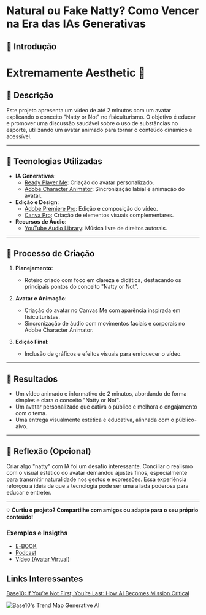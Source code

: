 # Natural ou Fake Natty? Como Vencer na Era das IAs Generativas

## 🚀 Introdução
# Extremamente Aesthetic 💪

## 📒 Descrição
Este projeto apresenta um vídeo de até 2 minutos com um avatar explicando o conceito "Natty or Not" no fisiculturismo. O objetivo é educar e promover uma discussão saudável sobre o uso de substâncias no esporte, utilizando um avatar animado para tornar o conteúdo dinâmico e acessível.

---

## 🤖 Tecnologias Utilizadas
- **IA Generativas**:
  - [Ready Player Me](https://www.readyplayer.me/): Criação do avatar personalizado.
  - [Adobe Character Animator](https://www.adobe.com/products/character-animator.html): Sincronização labial e animação do avatar.
- **Edição e Design**:
  - [Adobe Premiere Pro](https://www.adobe.com/products/premiere.html): Edição e composição do vídeo.
  - [Canva Pro](https://www.canva.com/): Criação de elementos visuais complementares.
- **Recursos de Áudio**:
  - [YouTube Audio Library](https://studio.youtube.com/channel/UC/library/music): Música livre de direitos autorais.

---

## 🧐 Processo de Criação
1. **Planejamento**:
   - Roteiro criado com foco em clareza e didática, destacando os principais pontos do conceito "Natty or Not".
2. **Avatar e Animação**:
   - Criação do avatar no Canvas Me com aparência inspirada em fisiculturistas.
   - Sincronização de áudio com movimentos faciais e corporais no Adobe Character Animator.
3. **Edição Final**:
   
   - Inclusão de gráficos e efeitos visuais para enriquecer o vídeo.

---

## 🚀 Resultados
- Um vídeo animado e informativo de 2 minutos, abordando de forma simples e clara o conceito "Natty or Not".
- Um avatar personalizado que cativa o público e melhora o engajamento com o tema.
- Uma entrega visualmente estética e educativa, alinhada com o público-alvo.

---

## 💭 Reflexão (Opcional)
Criar algo "natty" com IA foi um desafio interessante. Conciliar o realismo com o visual estético do avatar demandou ajustes finos, especialmente para transmitir naturalidade nos gestos e expressões. Essa experiência reforçou a ideia de que a tecnologia pode ser uma aliada poderosa para educar e entreter.

---

💡 **Curtiu o projeto? Compartilhe com amigos ou adapte para o seu próprio conteúdo!**

### Exemplos e Insigths

- [E-BOOK](/exemplos/E-BOOK.md)
- [Podcast](/exemplos/PODCAST.md)
- [Vídeo (Avatar Virtual)](/exemplos/VIDEO.md)

## Links Interessantes

[Base10: If You’re Not First, You’re Last: How AI Becomes Mission Critical](https://base10.vc/post/generative-ai-mission-critical/)

![Base10's Trend Map Generative AI](https://github.com/digitalinnovationone/lab-natty-or-not/assets/730492/f4df26e8-f8f7-4419-8252-c69d73ea930c)
